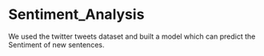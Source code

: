 # Sentiment_Analysis
We used the twitter tweets dataset and built a model which can predict the Sentiment of new sentences.
